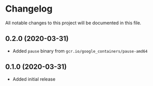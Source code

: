 # Changelog

All notable changes to this project will be documented in this file.

## 0.2.0 (2020-03-31)

- Added `pause` binary from `gcr.io/google_containers/pause-amd64`

## 0.1.0 (2020-03-31)

- Added initial release
